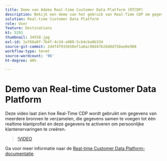 ```yaml
---
title: Demo van Adobe Real-time Customer Data Platform (RTCDP)
description: Bekijk een demo van het gebruik van Real-Time CDP om gegevens van meerdere bronnen te verzamelen, die gegevens in één klantprofiel in real time samen te voegen, en die gegevens te activeren om gepersonaliseerde klantenervaringen te creërenot.
solution: Real-time Customer Data Platform
role: User
feature: Destinations
kt: 5291
thumbnail: 34558.jpg
exl-id: 1e766a0f-7b4f-4c3d-a908-5cb4cba8b334
source-git-commit: 2d4f4f933650ef1a0ac98d47b28d0d750ae0e908
workflow-type: tm+mt
source-wordcount: '96'
ht-degree: 40%

---
```


# Demo van Real-time Customer Data Platform

Deze video laat zien hoe Real-Time CDP wordt gebruikt om gegevens van meerdere bronnen te verzamelen, die gegevens samen te voegen tot één realtime klantprofiel en deze gegevens te activeren om persoonlijke klantenervaringen te creëren.

>[!VIDEO](https://video.tv.adobe.com/v/34558?quality=12&learn=on)


Ga voor meer informatie naar de [Real-time Customer Data Platform-documentatie](https://experienceleague.adobe.com/docs/experience-platform/rtcdp/overview.html?lang=nl).